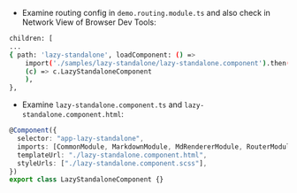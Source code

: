 - Examine routing config in `demo.routing.module.ts` and also check in Network View of Browser Dev Tools:

```bash
children: [
...
{ path: 'lazy-standalone', loadComponent: () =>
    import('./samples/lazy-standalone/lazy-standalone.component').then(
    (c) => c.LazyStandaloneComponent
    ),
},
```

- Examine `lazy-standalone.component.ts` and `lazy-standalone.component.html`:

```typescript
@Component({
  selector: "app-lazy-standalone",
  imports: [CommonModule, MarkdownModule, MdRendererModule, RouterModule],
  templateUrl: "./lazy-standalone.component.html",
  styleUrls: ["./lazy-standalone.component.scss"],
})
export class LazyStandaloneComponent {}
```

